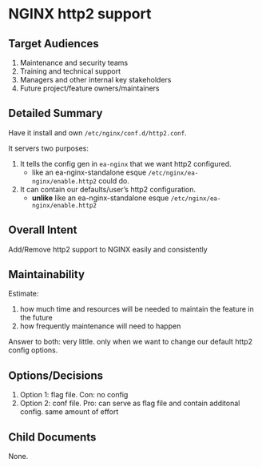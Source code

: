 # NGINX http2 support

## Target Audiences

1. Maintenance and security teams
2. Training and technical support
3. Managers and other internal key stakeholders
4. Future project/feature owners/maintainers

## Detailed Summary

Have it install and own `/etc/nginx/conf.d/http2.conf`.

It servers two purposes:

1. It tells the config gen in `ea-nginx` that we want http2 configured.
   * like an ea-nginx-standalone esque `/etc/nginx/ea-nginx/enable.http2` could do.
2. It can contain our defaults/user’s http2 configuration.
   * **unlike** like an ea-nginx-standalone esque `/etc/nginx/ea-nginx/enable.http2`

## Overall Intent

Add/Remove http2 support to NGINX easily and consistently

## Maintainability

Estimate:

1. how much time and resources will be needed to maintain the feature in the future
2. how frequently maintenance will need to happen

Answer to both: very little. only when we want to change our default http2 config options.

## Options/Decisions

1. Option 1: flag file. Con: no config
2. Option 2: conf file. Pro: can serve as flag file and contain additonal config. same amount of effort

## Child Documents

None.
